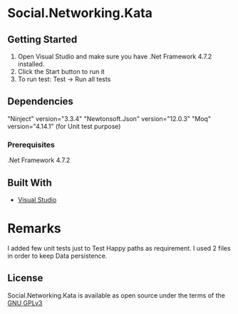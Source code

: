 # Social.Networking.Kata

## Getting Started
1. Open Visual Studio and make sure you have .Net Framework 4.7.2 installed.
2. Click the Start button to run it
3. To run test: Test -> Run all tests

## Dependencies
"Ninject" version="3.3.4" 
"Newtonsoft.Json" version="12.0.3" 
"Moq" version="4.14.1" (for Unit test purpose)

### Prerequisites
.Net Framework 4.7.2

## Built With

* [Visual Studio](https://visualstudio.microsoft.com/vs/community/) 

# Remarks
I added few unit tests just to Test Happy paths as requirement.
I used 2 files in order to keep Data persistence.

## License
Social.Networking.Kata is available as open source under the terms of the [GNU GPLv3](https://www.gnu.org/licenses/gpl-3.0.txt)




